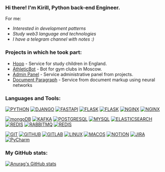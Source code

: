 ### Hi there! I'm Kirill, Python back-end Engineer.

For me:

- *Interested in development patterns*
- *Study web3 language and technologies*
- *I have a telegram channel with notes :)*

### Projects in which he took part:

- [Hoop](https://hoop.co.uk) - Service for study children in England.
- [AthleticBot](https://t.me/AthleticClub_bot) - Bot for gym clubs in Moscow.
- [Admin Panel](https://github.com/White656/admin_service.git) - Service administrative panel from projects.
- [Document Paragraph](https://github.com/White656/Document-Paragraph-Service.git) - Service from document markup using
  neural networks

### Languages and Tools:

[![PYTHON](https://img.shields.io/badge/python-grey.svg?style=for-the-badge&logo=python)](#)
[![DJANGO](https://img.shields.io/badge/django-grey.svg?style=for-the-badge&logo=django)](#)
[![FASTAPI](https://img.shields.io/badge/fastAPI-grey.svg?style=for-the-badge&logo=fastAPI)](#)
[![FLASK](https://img.shields.io/badge/flask-grey.svg?style=for-the-badge&logo=flask)](#)
[![FLASK](https://img.shields.io/badge/aiohttp-grey.svg?style=for-the-badge&logo=aiohttp)](#)
[![NGINX](https://img.shields.io/badge/Nginx-grey.svg?style=for-the-badge&logo=nginx)](#)
[![NGINX](https://img.shields.io/badge/Nginx-grey.svg?style=for-the-badge&logo=nginx)](#)

[![mongoDB](https://img.shields.io/badge/mongoDB-grey.svg?style=for-the-badge&logo=mongoDB)](#)
[![KAFKA](https://img.shields.io/badge/kafka-grey.svg?style=for-the-badge&logo=Apache-Kafka)](#)
[![POSTGRESQL](https://img.shields.io/badge/PostgreSQL-grey.svg?style=for-the-badge&logo=postgreSQL)](#)
[![MYSQL](https://img.shields.io/badge/Nginx-grey.svg?style=for-the-badge&logo=mysql)](#)
[![ELASTICSEARCH](https://img.shields.io/badge/ElasticSearch-grey.svg?style=for-the-badge&logo=elasticsearch)](#)
[![REDIS](https://img.shields.io/badge/Kibana-grey.svg?style=for-the-badge&logo=Kibana)](#)
[![RABBITMQ](https://img.shields.io/badge/RabbitMQ-grey.svg?style=for-the-badge&logo=rabbitMQ)](#)
[![REDIS](https://img.shields.io/badge/redis-grey.svg?style=for-the-badge&logo=redis)](#)

[![GIT](https://img.shields.io/badge/Git-grey.svg?style=for-the-badge&logo=Git)](#)
[![GITHUB](https://img.shields.io/badge/GitHub-grey.svg?style=for-the-badge&logo=GitHub)](#)
[![GITLAB](https://img.shields.io/badge/GitLab-grey.svg?style=for-the-badge&logo=GitLab)](#)
[![LINUX](https://img.shields.io/badge/Linux-grey.svg?style=for-the-badge&logo=Linux)](#)
[![MACOS](https://img.shields.io/badge/macos-grey.svg?style=for-the-badge&logo=Macos)](#)
[![NOTION](https://img.shields.io/badge/notion-grey.svg?style=for-the-badge&logo=Notion)](#)
[![JIRA](https://img.shields.io/badge/Jira-grey.svg?style=for-the-badge&logo=Jira)](#)
[![PyCharm](https://img.shields.io/badge/PyCharm-grey.svg?style=for-the-badge&logo=PyCharm)](#)

### My GitHub stats:

[![Anurag's GitHub stats](https://github-readme-stats.asklar.vercel.app/api?show_icons=true&include_all_commits=false&count_private=true&disable_animations=false&theme=dark&locale=en&hide_border=true&custom_title=Github&nbsp;Stats&username=White656)](https://github.com/anuraghazra/github-readme-stats)

